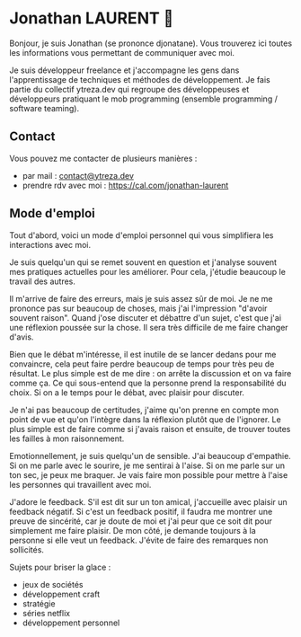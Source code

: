 # Jonathan LAURENT 👋

Bonjour, je suis Jonathan (se prononce djonatane). Vous trouverez ici toutes les informations vous permettant de communiquer avec moi.

Je suis développeur freelance et j'accompagne les gens dans l'apprentissage de techniques et méthodes de développement.
Je fais partie du collectif ytreza.dev qui regroupe des développeuses et développeurs pratiquant le mob programming (ensemble programming / software teaming).

## Contact
Vous pouvez me contacter de plusieurs manières : 
- par mail : contact@ytreza.dev
- prendre rdv avec moi : https://cal.com/jonathan-laurent

## Mode d'emploi

Tout d'abord, voici un mode d'emploi personnel qui vous simplifiera les interactions avec moi.

Je suis quelqu'un qui se remet souvent en question et j'analyse souvent mes pratiques actuelles pour les améliorer. Pour cela, j'étudie beaucoup le travail des autres.

Il m'arrive de faire des erreurs, mais je suis assez sûr de moi. Je ne me prononce pas sur beaucoup de choses, mais j'ai l'impression "d'avoir souvent raison". Quand j'ose discuter et débattre d'un sujet, c'est que j'ai une réflexion poussée sur la chose. Il sera très difficile de me faire changer d'avis.

Bien que le débat m'intéresse, il est inutile de se lancer dedans pour me convaincre, cela peut faire perdre beaucoup de temps pour très peu de résultat. Le plus simple est de me dire : on arrête la discussion et on va faire comme ça. Ce qui sous-entend que la personne prend la responsabilité du choix. Si on a le temps pour le débat, avec plaisir pour discuter.

Je n'ai pas beaucoup de certitudes, j'aime qu'on prenne en compte mon point de vue et qu'on l'intègre dans la réflexion plutôt que de l'ignorer. Le plus simple est de faire comme si j'avais raison et ensuite, de trouver toutes les failles à mon raisonnement.

Emotionnellement, je suis quelqu'un de sensible. J'ai beaucoup d'empathie. Si on me parle avec le sourire, je me sentirai à l'aise. Si on me parle sur un ton sec, je peux me braquer. Je vais faire mon possible pour mettre à l'aise les personnes qui travaillent avec moi.

J'adore le feedback. S'il est dit sur un ton amical, j'accueille avec plaisir un feedback négatif. Si c'est un feedback positif, il faudra me montrer une preuve de sincérité, car je doute de moi et j'ai peur que ce soit dit pour simplement me faire plaisir. 
De mon côté, je demande toujours à la personne si elle veut un feedback. J'évite de faire des remarques non sollicités.

Sujets pour briser la glace : 
- jeux de sociétés
- développement craft
- stratégie
- séries netflix
- développement personnel
<!--
**Johjo/Johjo** is a ✨ _special_ ✨ repository because its `README.md` (this file) appears on your GitHub profile.

Here are some ideas to get you started:

- 🔭 I’m currently working on ...
- 🌱 I’m currently learning ...
- 👯 I’m looking to collaborate on ...
- 🤔 I’m looking for help with ...
- 💬 Ask me about ...
- 📫 How to reach me: ...
- 😄 Pronouns: ...
- ⚡ Fun fact: ...
-->
